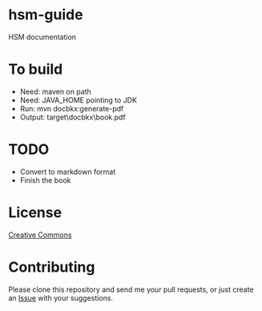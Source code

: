 hsm-guide
=========

HSM documentation

# To build

- Need: maven on path
- Need: JAVA_HOME pointing to JDK
- Run: mvn docbkx:generate-pdf
- Output: target\docbkx\book.pdf

# TODO

- Convert to markdown format
- Finish the book

# License

[Creative Commons](https://creativecommons.org/publicdomain/zero/1.0/)

# Contributing

Please clone this repository and send me your pull requests, or just create an [Issue](https://github.com/snowch/hsm-guide/issues) with your suggestions.
